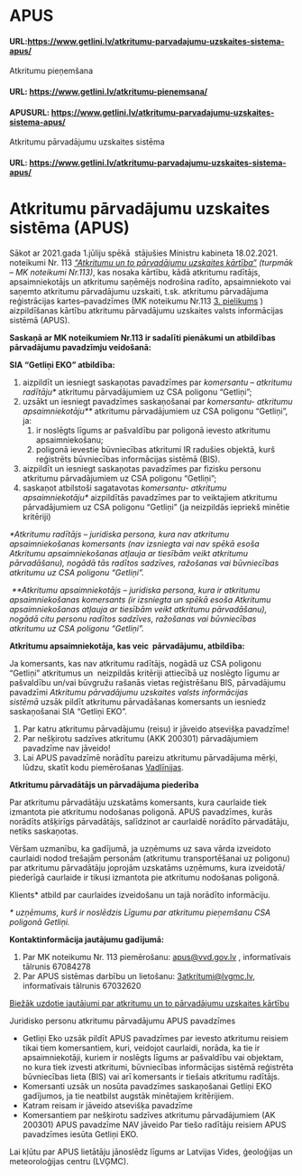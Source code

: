 # APUS
#### URL:https://www.getlini.lv/atkritumu-parvadajumu-uzskaites-sistema-apus/

Atkritumu pieņemšana

#### URL: https://www.getlini.lv/atkritumu-pienemsana/


#### APUSURL: https://www.getlini.lv/atkritumu-parvadajumu-uzskaites-sistema-apus/

Atkritumu pārvadājumu uzskaites sistēma

#### URL: https://www.getlini.lv/atkritumu-parvadajumu-uzskaites-sistema-apus/




# Atkritumu pārvadājumu uzskaites sistēma (APUS)

Sākot ar 2021.gada 1.jūliju spēkā  stājušies Ministru kabineta 18.02.2021. noteikumi Nr. 113 [_“Atkritumu un to pārvadājumu uzskaites kārtība”_](https://likumi.lv/doc.php?id=321151&version_date=23.02.2021) _(turpmāk – MK noteikumi Nr.113)_, kas nosaka kārtību, kādā atkritumu radītājs, apsaimniekotājs un atkritumu saņēmējs nodrošina radīto, apsaimniekoto vai saņemto atkritumu pārvadājumu uzskaiti, t.sk. atkritumu pārvadājuma reģistrācijas kartes–pavadzīmes (MK noteikumu Nr.113 [3\. pielikums](https://www.getlini.lv/wp-content/uploads/2022/06/P3.docx) ) aizpildīšanas kārtību atkritumu pārvadājumu uzskaites valsts informācijas sistēmā (APUS).

**Saskaņā ar MK noteikumiem Nr.113 ir sadalīti pienākumi un atbildības pārvadājumu pavadzīmju veidošanā:**

**SIA “Getliņi EKO” atbildība:**

1.  aizpildīt un iesniegt saskaņotas pavadzīmes par _komersantu – atkritumu radītāju\*_ atkritumu pārvadājumiem uz CSA poligonu “Getliņi”;
2.  uzsākt un iesniegt pavadzīmes saskaņošanai par _komersantu- atkritumu apsaimniekotāju\*\*_ atkritumu pārvadājumiem uz CSA poligonu “Getliņi”, ja:
    1.  ir noslēgts līgums ar pašvaldību par poligonā ievesto atkritumu apsaimniekošanu;
    2.  poligonā ievestie būvniecības atkritumi IR radušies objektā, kurš reģistrēts būvniecības informācijas sistēmā (BIS).
3.  aizpildīt un iesniegt saskaņotas pavadzīmes par fizisku personu atkritumu pārvadājumiem uz CSA poligonu “Getliņi”;
4.  saskaņot atbilstoši sagatavotas _komersantu- atkritumu apsaimniekotāju\*_ aizpildītās pavadzīmes par to veiktajiem atkritumu pārvadājumiem uz CSA poligonu “Getliņi” (ja neizpildās iepriekš minētie kritēriji)

_\*Atkritumu radītājs – juridiska persona, kura nav atkritumu apsaimniekošanas komersants (nav izsniegta vai nav spēkā esoša Atkritumu apsaimniekošanas atļauja ar tiesībām veikt atkritumu pārvadāšanu), nogādā tās radītos sadzīves, ražošanas vai būvniecības atkritumu uz CSA poligonu “Getliņi”._

 _\*\*Atkritumu apsaimniekotājs – juridiska persona, kura ir atkritumu apsaimniekošanas komersants (ir izsniegta un spēkā esoša Atkritumu apsaimniekošanas atļauja ar tiesībām veikt atkritumu pārvadāšanu), nogādā citu personu radītos sadzīves, ražošanas vai būvniecības atkritumu uz CSA poligonu “Getliņi”._  

**Atkritumu apsaimniekotāja, kas veic  pārvadājumu, atbildība:**

Ja komersants, kas nav atkritumu radītājs, nogādā uz CSA poligonu “Getliņi” atkritumus un  neizpildās kritēriji attiecībā uz noslēgto līgumu ar pašvaldību un/vai būvgružu rašanās vietas reģistrēšanu BIS, pārvadājumu pavadzīmi _Atkritumu pārvadājumu uzskaites valsts informācijas sistēmā_ uzsāk pildīt atkritumu pārvadāšanas komersants un iesniedz saskaņošanai SIA “Getliņi EKO”.

1.  Par katru atkritumu pārvadājumu (reisu) ir jāveido atsevišķa pavadzīme!
2.  Par nešķirotu sadzīves atkritumu (AKK 200301) pārvadājumiem pavadzīme nav jāveido!
3.  Lai APUS pavadzīmē norādītu pareizu atkritumu pārvadājuma mērķi, lūdzu, skatīt kodu piemērošanas [Vadlīnijas](https://www.getlini.lv/wp-content/uploads/2023/01/APUS_kodu_vadlinijas_klientiem_2023.pdf).

**Atkritumu pārvadātājs un pārvadājuma piederība**

Par atkritumu pārvadātāju uzskatāms komersants, kura caurlaide tiek izmantota pie atkritumu nodošanas poligonā. APUS pavadzīmes, kurās norādīts atšķirīgs pārvadātājs, salīdzinot ar caurlaidē norādīto pārvadātāju, netiks saskaņotas.

Vēršam uzmanību, ka gadījumā, ja uzņēmums uz sava vārda izveidoto caurlaidi nodod trešajām personām (atkritumu transportēšanai uz poligonu) par atkritumu pārvadātāju joprojām uzskatāms uzņēmums, kura izveidotā/ piederīgā caurlaide ir tikusi izmantota pie atkritumu nodošanas poligonā.

Klients\* atbild par caurlaides izveidošanu un tajā norādīto informāciju.

_\*_ _uzņēmums, kurš ir noslēdzis Līgumu par atkritumu pieņemšanu CSA poligonā Getliņi._

**Kontaktinformācija jautājumu gadījumā:**

1.  Par MK noteikumu Nr. 113 piemērošanu: [apus@vvd.gov.lv](mailto:apus@vvd.gov.lv) , informatīvais tālrunis 67084278
2.  Par APUS sistēmas darbību un lietošanu: [3atkritumi@lvgmc.lv](mailto:3atkritumi@lvgmc.lv),  informatīvais tālrunis 67032620

[Biežāk uzdotie jautājumi par atkritumu un to pārvadājumu uzskaites kārtību](https://www.varam.gov.lv/lv/biezak-uzdotie-jautajumi-par-atkritumu-un-parvadajumu-uzskaites-kartibu)

Juridisko personu atkritumu pārvadājumu APUS pavadzīmes
- Getliņi Eko uzsāk pildīt APUS pavadzīmes par ievesto atkritumu reisiem tikai tiem komersantiem, kuri, veidojot caurlaidi, norāda, ka tie ir apsaimniekotāji, kuriem ir noslēgts līgums ar pašvaldību vai objektam, no kura tiek izvesti atkritumi, būvniecības informācijas sistēmā reģistrēta būvniecības lieta (BIS) vai arī komersants ir tiešais atkritumu radītājs. 
- Komersanti uzsāk un nosūta pavadzīmes saskaņošanai Getliņi EKO gadījumos, ja tie neatbilst augstāk minētajiem kritērijiem.
- Katram reisam ir jāveido atsevišķa pavadzīme
- Komersantiem par nešķirotu sadzīves atkritumu pārvadājumiem (AK 200301) APUS pavadzīme NAV jāveido
Par tiešo radītāju reisiem APUS pavadzīmes iesūta Getliņi EKO.

Lai kļūtu par APUS lietātāju jānoslēdz līgums ar Latvijas Vides, ģeoloģijas un meteoroloģijas centru (LVĢMC). 
